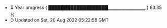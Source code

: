 - ⏳ Year progress { ███████████████████▁▁▁▁▁▁▁▁▁▁▁ } 63.35 %
- ⏰ Updated on Sat, 20 Aug 2022 05:22:58 GMT

